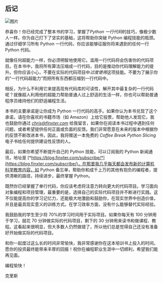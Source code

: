 ## **后记**

![图片](img/comm-1.jpg)

恭喜你！你已经完成了整本书的学习，掌握了*Python 一行代码*的技巧，像极少数人一样。你为自己打下了坚实的基础，这将帮助你突破 Python 编程技能的瓶颈。通过仔细学习所有 Python 一行代码，你应该能够征服你将来遇到的任何一行 Python 代码。

就像任何超能力一样，你必须明智地使用它。滥用一行代码将会伤害你的代码项目。在本书中，我将所有算法压缩成一行代码，目的是推动你代码理解能力的提升。但你应该小心，不要在实际的代码项目中*过度使用*这项技能。不要为了展示你的“一行代码超能力”而把所有东西都压缩到一行代码中。

相反，为什么不利用它来提高现有代码库的可读性，解开其中最复杂的一行代码呢？就像超人利用他的超能力帮助普通人过上舒适的生活一样，你也可以帮助普通程序员维持他们的舒适编程生活。

本书的主要承诺是让你成为 Python 一行代码的高手。如果你认为本书兑现了这个承诺，请在你喜欢的书籍市场（如 Amazon）上给它投票，帮助他人发现它。我也鼓励你通过 *chris@finxter.com* 给我留言，如果你在阅读本书过程中遇到任何问题，或者希望提供任何正面或负面的反馈。我们非常愿意在未来的版本中根据你的反馈不断改进本书，因此，我将赠送一本免费的 *Coffee Break Python Slicing* 电子书给任何提供建设性反馈的人。

最后，如果你希望不断提升自己的 Python 技能，可以订阅我的 Python 新闻通讯，地址是 [*https://blog.finxter.com/subscribe/*](https://blog.finxter.com/subscribe/)，在那里我几乎每天都会发布新的计算机科学教育内容，如 Python 备忘单，帮助你和成千上万的其他有抱负的编程者，提供清晰的路径，持续进步，最终掌握 Python。

既然你已经掌握了单行代码，你应该考虑将注意力转向更大的代码项目。学习面向对象编程和项目管理，最重要的是，选择自己的实际代码项目并不断进行实践。这不仅能提高你的学习记忆力，还能极大地激励和鼓励你，在现实世界中创造价值，并且是最具现实意义的训练方式。在学习效率方面，没有什么能够替代实际经验。

我鼓励我的学生至少将 70%的学习时间用于实际项目。如果你每天有 100 分钟用于学习，就花 70 分钟做实际的代码项目，剩下的 30 分钟用来读书和做课程、教程。这看起来很明显，但大多数人仍然做错了，所以他们总是觉得自己还没有准备好开始做实际的代码项目。

和你一起度过这么长的时间非常愉快，我非常感谢你在这本培训书上投入的时间。愿你的投资最终能带来丰厚的回报！祝你在编程职业生涯中一切顺利，希望我们能再见面。

编程愉快！

克里斯
